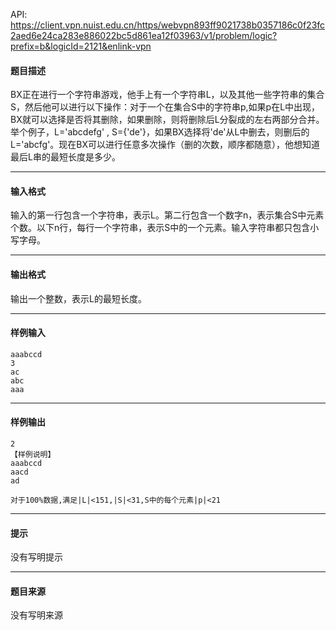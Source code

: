 API: https://client.vpn.nuist.edu.cn/https/webvpn893ff9021738b0357186c0f23fc2aed6e24ca283e886022bc5d861ea12f03963/v1/problem/logic?prefix=b&logicId=2121&enlink-vpn

#### 题目描述

BX正在进行一个字符串游戏，他手上有一个字符串L，以及其他一些字符串的集合S，然后他可以进行以下操作：对于一个在集合S中的字符串p,如果p在L中出现，BX就可以选择是否将其删除，如果删除，则将删除后L分裂成的左右两部分合并。举个例子，L='abcdefg' , S={'de'}，如果BX选择将'de'从L中删去，则删后的L='abcfg'。现在BX可以进行任意多次操作（删的次数，顺序都随意），他想知道最后L串的最短长度是多少。

---

#### 输入格式

输入的第一行包含一个字符串，表示L。第二行包含一个数字n，表示集合S中元素个数。以下n行，每行一个字符串，表示S中的一个元素。输入字符串都只包含小写字母。

---

#### 输出格式

输出一个整数，表示L的最短长度。

---

#### 样例输入
```
aaabccd
3
ac
abc
aaa

```

---

#### 样例输出
```
2
【样例说明】
aaabccd
aacd
ad

对于100%数据,满足|L|<151,|S|<31,S中的每个元素|p|<21

```

---

#### 提示

没有写明提示

---

#### 题目来源

没有写明来源